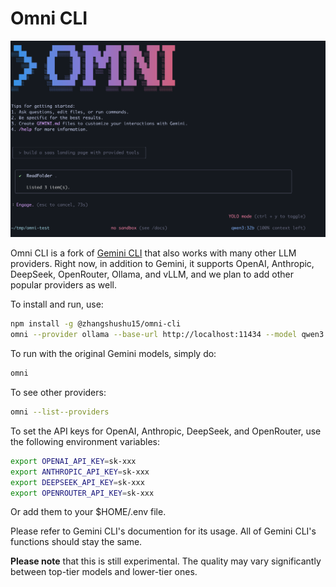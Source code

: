 # Omni CLI

![Omni CLI Screenshot](./docs/assets/omni-screenshot.png)

Omni CLI is a fork of [Gemini CLI](https://github.com/google-gemini/gemini-cli) that also works with many other LLM providers. Right now, in addition to Gemini, it supports OpenAI, Anthropic, DeepSeek, OpenRouter, Ollama, and vLLM, and we plan to add other popular providers as well.

To install and run, use:

```bash
npm install -g @zhangshushu15/omni-cli
omni --provider ollama --base-url http://localhost:11434 --model qwen3:32b
```

To run with the original Gemini models, simply do:

```bash
omni
```

To see other providers:

```bash
omni --list--providers
```

To set the API keys for OpenAI, Anthropic, DeepSeek, and OpenRouter, use the following environment variables:
```bash
export OPENAI_API_KEY=sk-xxx
export ANTHROPIC_API_KEY=sk-xxx
export DEEPSEEK_API_KEY=sk-xxx
export OPENROUTER_API_KEY=sk-xxx
```

Or add them to your $HOME/.env file.

Please refer to Gemini CLI's documention for its usage. All of Gemini CLI's functions should stay the same.

**Please note** that this is still experimental. The quality may vary significantly between top-tier models and lower-tier ones.

